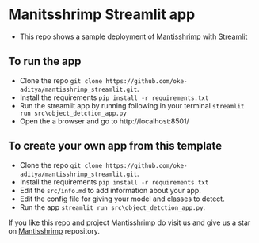 # Manitsshrimp Streamlit app

- This repo shows a sample deployment of [Mantisshrimp](https://github.com/lgvaz/mantisshrimp) with [Streamlit](https://www.streamlit.io)

## To run the app

- Clone the repo `git clone https://github.com/oke-aditya/mantisshrimp_streamlit.git`.
- Install the requirements `pip install -r requirements.txt`
- Run the streamlit app by running following in your terminal `streamlit run src\object_detction_app.py`
- Open the a browser and go to http://localhost:8501/

## To create your own app from this template

- Clone the repo `git clone https://github.com/oke-aditya/mantisshrimp_streamlit.git`.
- Install the requirements `pip install -r requirements.txt`
- Edit the `src/info.md` to add information about your app.
- Edit the config file for giving your model and classes to detect.
- Run the app `streamlit run src\object_detction_app.py`.

If you like this repo and project Mantisshrimp do visit us and give us a star on [Mantisshrimp](https://github.com/lgvaz/mantisshrimp) repository. 

